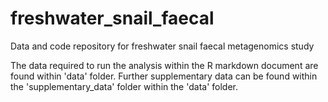 # freshwater_snail_faecal
Data and code repository for freshwater snail faecal metagenomics study

The data required to run the analysis within the R markdown document are found within 'data' folder. Further supplementary data can be found within the 'supplementary_data' folder within the 'data' folder.
